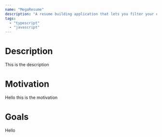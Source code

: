 ```yaml
---
name: "MegaResume"
description: "A resume building application that lets you filter your experience"
tags:
  - "typescript"
  - "javascript"
---
```


# Description

This is the description

# Motivation

Hello this is the motivation

# Goals

Hello

